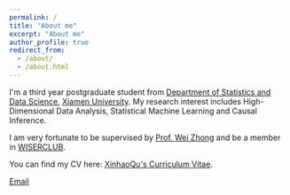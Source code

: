```yaml
---
permalink: /
title: "About me"
excerpt: "About me"
author_profile: true
redirect_from: 
  - /about/
  - /about.html
---
```


I'm a third year postgraduate student from [Department of Statistics and Data Science](https://stats.xmu.edu.cn/), [Xiamen University](https://en.xmu.edu.cn/main.htm). My research interest includes High-Dimensional Data Analysis, Statistical Machine Learning and Causal Inference.

I am very fortunate to be supervised by [Prof. Wei Zhong](https://scholar.google.com/citations?hl=zh-CN&user=TZE0kMAAAAAJ) and be a member in [WISERCLUB](https://github.com/wise-r).

You can find my CV here: [XinhaoQu's Curriculum Vitae](https://jackquu.github.io/JackQu.github.io/assets/Curriculum_Vitae.pdf).

[Email](mailto:zxc214628@163.com)
